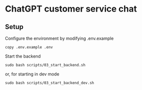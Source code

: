 # ChatGPT customer service chat

## Setup

Configure the environment by modifying .env.example

    copy .env.example .env

Start the backend

    sudo bash scripts/03_start_backend.sh

or, for starting in dev mode

    sudo bash scripts/03_start_backend_dev.sh
